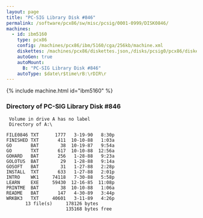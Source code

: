 ```yaml
---
layout: page
title: "PC-SIG Library Disk #846"
permalink: /software/pcx86/sw/misc/pcsig/0001-0999/DISK0846/
machines:
  - id: ibm5160
    type: pcx86
    config: /machines/pcx86/ibm/5160/cga/256kb/machine.xml
    diskettes: /machines/pcx86/diskettes.json,/disks/pcsig0/pcx86/diskettes.json
    autoGen: true
    autoMount:
      B: "PC-SIG Library Disk #846"
    autoType: $date\r$time\rB:\rDIR\r
---
```


{% include machine.html id="ibm5160" %}

### Directory of PC-SIG Library Disk #846

     Volume in drive A has no label
     Directory of A:\

    FILE0846 TXT      1777   3-19-90   8:30p
    FINISHED TXT       411  10-10-88   1:03a
    GO       BAT        38  10-19-87   9:54a
    GO       TXT       617  10-10-88  12:56a
    GOHARD   BAT       256   1-28-88   9:23a
    GOLOTUS  BAT        29   1-28-88   9:14a
    GOSOFT   BAT        31   1-27-88   2:28p
    INSTALL  TXT       633   1-27-88   2:01p
    INTRO    WK1     74118   7-30-88   5:58p
    LEARN    EXE     59430  12-16-85  11:08p
    PRINTME  BAT        38  10-10-88   1:06a
    README   BAT       147   4-30-89   3:44p
    WRKBK3   TXT     40601   3-11-89   4:26p
           13 file(s)     178126 bytes
                          135168 bytes free
